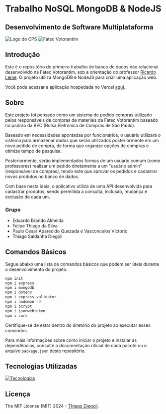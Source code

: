 # Trabalho NoSQL MongoDB & NodeJS
## Desenvolvimento de Software Multiplataforma
![Logo do CPS](public/img/cps.png)
![Fatec Votorantim](public/img/fatec-votorantim.png)
## Introdução

Este é o repositório do primeiro trabalho de banco de dados não relacional desenvolvido na Fatec Votorantim, sob a orientação do professor [Ricardo Leme](https://github.com/ricardoleme). O projeto utiliza MongoDB e NodeJS para criar uma aplicação web.

Você pode acessar a aplicação hospedada no Vercel [aqui](https://prototipo-fatec-three.vercel.app/).

## Sobre
Este projeto foi pensado como um sistema de pedido compras utilizado pelos responsáveis de compras de materiais da Fatec Votorantim baseado no padrão da BEC (Bolsa Eletrônica de Compras de São Paulo). 

Baseado em necessidades apontadas por funcionários, o usuário utilizará o sistema para armazenar dados que serão utilizados posteriormente em um novo pedido de compra, de forma que organize opções de compras e otimize tempo de pesquisa.

Posteriormente, serão implementados formas de um usuário comum (como professores) realizar um pedido diretamente a um "usuário admin" (responsável de compras), tendo este que aprovar os pedidos e cadastrar novos produtos no banco de dados.

Com base nesta ideia, o aplicativo utiliza de uma API desenvolvida para cadastrar produtos, sendo permitida a consulta, inclusão, mudança e exclusão de cada um.

### Grupo
* Eduardo Brando Almeida
* Felipe Thiago da Silva
* Paulo Cesar Aparecido Quezada e Vasconcelos Victorio
* Thiago Saldanha Diegoli

## Comandos Básicos

Segue abaixo uma lista de comandos básicos que podem ser úteis durante o desenvolvimento do projeto:

```bash
npm init
npm i express
npm i mongodb
npm i dotenv
npm i express-validator
npm i nodemon -D
npm i bcrypt
npm i jsonwebtoken
npm i cors
```

Certifique-se de estar dentro do diretório do projeto ao executar esses comandos.

Para mais informações sobre como iniciar o projeto e instalar as dependências, consulte a documentação oficial de cada pacote ou o arquivo `package.json` deste repositório.

## Tecnologias Utilizadas
[![Tecnologias](https://skillicons.dev/icons?i=html,css,js,tailwind,nodejs,mongodb,vercel,vscode)](https://skillicons.dev)
## Licença

The MIT License (MIT) 2024 - [Thiago Diegoli](https://github.com/thiago-diegoli/).
